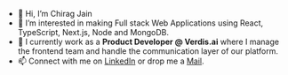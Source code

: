 - 👋 Hi, I’m Chirag Jain
- 👀 I’m interested in making Full stack Web Applications using React, TypeScript, Next.js, Node and MongoDB.
- 🌱 I currently work as a **Product Developer @ Verdis.ai** where I manage the frontend team and handle the communication layer of our platform. 
- 📫 Connect with me on [LinkedIn](https://www.linkedin.com/in/cchiragjain/) or drop me a [Mail](mailto:cjain8060@gmail.com).
  
<!---
cchiragJain/cchiragJain is a ✨ special ✨ repository because its `README.md` (this file) appears on your GitHub profile.
You can click the Preview link to take a look at your changes.
--->
